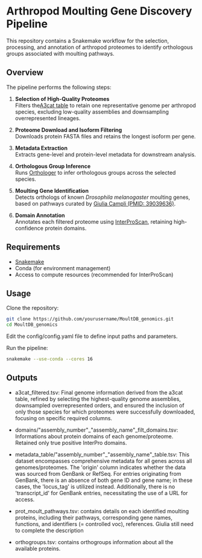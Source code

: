 # Arthropod Moulting Gene Discovery Pipeline

This repository contains a Snakemake workflow for the selection, 
processing, and annotation of arthropod proteomes to identify orthologous 
groups associated with moulting pathways.

## Overview

The pipeline performs the following steps:

1. **Selection of High-Quality Proteomes**  
   Filters the[A3cat 
table](https://a3cat.unil.ch) to retain 
one representative genome per arthropod species, excluding low-quality 
assemblies and downsampling overrepresented lineages.

2. **Proteome Download and Isoform Filtering**  
   Downloads protein FASTA files and retains the longest isoform per 
gene.

3. **Metadata Extraction**  
   Extracts gene-level and protein-level metadata for downstream 
analysis.

4. **Orthologous Group Inference**  
   Runs [Orthologer](https://github.com/DylFul/Orthologer) to infer 
orthologous groups across the selected species.

5. **Moulting Gene Identification**  
   Detects orthologs of known *Drosophila melanogaster* moulting genes, 
based on pathways curated by [Giulia Campli (PMID: 
39039636)](https://pubmed.ncbi.nlm.nih.gov/39039636/).

6. **Domain Annotation**  
   Annotates each filtered proteome using 
[InterProScan](https://www.ebi.ac.uk/interpro/interproscan.html), 
retaining high-confidence protein domains.

## Requirements

- [Snakemake](https://snakemake.readthedocs.io/)
- Conda (for environment management)
- Access to compute resources (recommended for InterProScan)

## Usage

Clone the repository:

```bash
git clone https://github.com/yourusername/MoultDB_genomics.git
cd MoultDB_genomics
```

Edit the config/config.yaml file to define input paths and parameters.

Run the pipeline:

```bash
snakemake --use-conda --cores 16
```

## Outputs

- a3cat_filtered.tsv: Final genome information derived from the a3cat table, refined by 
selecting the highest-quality genome assemblies, downsampled overrepresented orders, and ensured the inclusion of only those species for which proteomes were successfully downloaded, focusing on specific required columns.
                   
- domains/"assembly_number"_"assembly_name"_filt_domains.tsv: Informations about protein 
domains of each genome/proteome. Retained only true positive InterPro domains.  

- metadata_table/"assembly_number"_"assembly_name"_table.tsv: This dataset encompasses 
comprehensive metadata for all genes across all genomes/proteomes. The 'origin' column 
indicates whether the data was sourced from GenBank or RefSeq. For entries originating 
from GenBank, there is an absence of both gene ID and gene name; in these cases, the 
'locus_tag' is utilized instead. Additionally, there is no 'transcript_id' for GenBank entries, necessitating the use of a URL for access.

- prot_moult_pathways.tsv:  contains details on each identified moulting proteins, including their pathways, corresponding gene names, functions, and identifiers (= controlled voc), references. Giulia still need to complete the description 

- orthogroups.tsv: contains orthogroups information about all the available proteins. 




